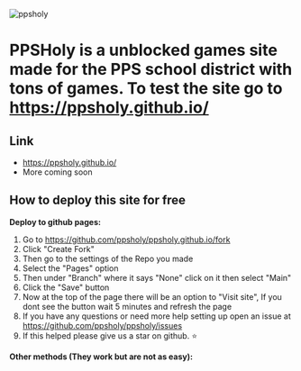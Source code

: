 ![ppsholy](https://user-images.githubusercontent.com/100136502/214304334-ea6e3d1e-29aa-4f42-85f9-583e76ce4296.png)
# PPSHoly is a unblocked games site made for the PPS school district with tons of games. To test the site go to https://ppsholy.github.io/

## Link
- https://ppsholy.github.io/
- More coming soon
## How to deploy this site for free
**Deploy to github pages:**
1. Go to https://github.com/ppsholy/ppsholy.github.io/fork
2. Click "Create Fork"
3. Then go to the settings of the Repo you made
4. Select the "Pages" option
5. Then under "Branch" where it says "None" click on it then select "Main"
6. Click the "Save" button
7. Now at the top of the page there will be an option to "Visit site", If you dont see the button wait 5 minutes and refresh the page
8. If you have any questions or need more help setting up open an issue at https://github.com/ppsholy/ppsholy/issues
7. If this helped please give us a star on github. ⭐

**Other methods (They work but are not as easy):**
